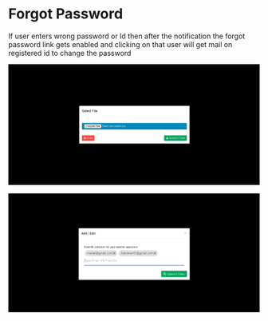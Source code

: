 # Forgot Password

If user enters wrong password or Id then after the notification the forgot password link gets enabled and clicking on that user will get mail on registered id to change the password

![](../.gitbook/assets/image%20%28160%29.png)

![](../.gitbook/assets/image%20%28171%29.png)



